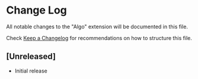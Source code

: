 # Change Log

All notable changes to the "Algo" extension will be documented in this file.

Check [Keep a Changelog](http://keepachangelog.com/) for recommendations on how to structure this file.

## [Unreleased]

- Initial release